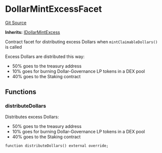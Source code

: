 # DollarMintExcessFacet
[Git Source](https://github.com/ubiquity/ubiquity-dollar/blob/501e69f1c1c7c1a4291867db587c06a5387026e0/src/dollar/facets/DollarMintExcessFacet.sol)

**Inherits:**
[IDollarMintExcess](/src/dollar/interfaces/IDollarMintExcess.sol/interface.IDollarMintExcess.md)

Contract facet for distributing excess Dollars when `mintClaimableDollars()` is called

Excess Dollars are distributed this way:
- 50% goes to the treasury address
- 10% goes for burning Dollar-Governance LP tokens in a DEX pool
- 40% goes to the Staking contract


## Functions
### distributeDollars

Distributes excess Dollars:
- 50% goes to the treasury address
- 10% goes for burning Dollar-Governance LP tokens in a DEX pool
- 40% goes to the Staking contract


```solidity
function distributeDollars() external override;
```

